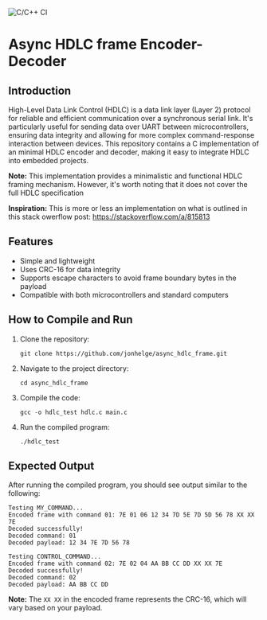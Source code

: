 ![C/C++ CI](https://github.com/jonhelge/async_hdlc_frame/actions/workflows/main.yml/badge.svg)

# Async HDLC frame Encoder-Decoder

## Introduction

High-Level Data Link Control (HDLC) is a data link layer (Layer 2) protocol for reliable and efficient communication over a synchronous serial link. It's particularly useful for sending data over UART between microcontrollers, ensuring data integrity and allowing for more complex command-response interaction between devices. This repository contains a C implementation of an minimal HDLC encoder and decoder, making it easy to integrate HDLC into embedded projects. 

**Note:** This implementation provides a minimalistic and functional HDLC framing mechanism. However, it's worth noting that it does not cover the full HDLC specification

**Inspiration:** This is more or less an implementation on what is outlined in this stack owerflow post: https://stackoverflow.com/a/815813

## Features

- Simple and lightweight
- Uses CRC-16 for data integrity
- Supports escape characters to avoid frame boundary bytes in the payload
- Compatible with both microcontrollers and standard computers

## How to Compile and Run

1. Clone the repository:

    ```
    git clone https://github.com/jonhelge/async_hdlc_frame.git
    ```

2. Navigate to the project directory:

    ```
    cd async_hdlc_frame
    ```

3. Compile the code:

    ```
    gcc -o hdlc_test hdlc.c main.c
    ```

4. Run the compiled program:

    ```
    ./hdlc_test
    ```

## Expected Output

After running the compiled program, you should see output similar to the following:

```text
Testing MY_COMMAND...
Encoded frame with command 01: 7E 01 06 12 34 7D 5E 7D 5D 56 78 XX XX 7E 
Decoded successfully!
Decoded command: 01
Decoded payload: 12 34 7E 7D 56 78

Testing CONTROL_COMMAND...
Encoded frame with command 02: 7E 02 04 AA BB CC DD XX XX 7E 
Decoded successfully!
Decoded command: 02
Decoded payload: AA BB CC DD
```

**Note:** The `XX XX` in the encoded frame represents the CRC-16, which will vary based on your payload.



